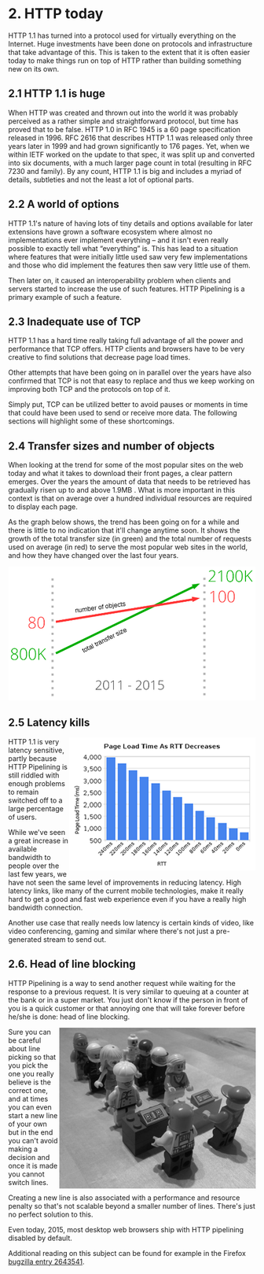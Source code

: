 # 2. HTTP today

HTTP 1.1 has turned into a protocol used for virtually everything on the Internet. Huge investments have been done on protocols and infrastructure that take advantage of this. This is taken to the extent that it is often easier today to make things run on top of HTTP rather than building something new on its own.

## 2.1 HTTP 1.1 is huge

When HTTP was created and thrown out into the world it was probably perceived as a rather simple and straightforward protocol, but time has proved that to be false. HTTP 1.0 in RFC 1945 is a 60 page specification released in 1996. RFC 2616 that describes HTTP 1.1 was released only three years later in 1999 and had grown significantly to 176 pages. Yet, when we within IETF worked on the update to that spec, it was split up and converted into six documents, with a much larger page count in total (resulting in RFC 7230 and family). By any count, HTTP 1.1 is big and includes a myriad of details, subtleties and not the least a lot of optional parts.

## 2.2 A world of options

HTTP 1.1's nature of having lots of tiny details and options available for later extensions have grown a software ecosystem where almost no implementations ever implement everything – and it isn't even really possible to exactly tell what “everything” is. This has lead to a situation where features that were initially little used saw very few implementations and those who did implement the features then saw very little use of them.

Then later on, it caused an interoperability problem when clients and servers started to increase the use of such features. HTTP Pipelining is a primary example of such a feature.

## 2.3 Inadequate use of TCP

HTTP 1.1 has a hard time really taking full advantage of all the power and performance that TCP offers. HTTP clients and browsers have to be very creative to find solutions that decrease page load times.

Other attempts that have been going on in parallel over the years have also confirmed that TCP is not that easy to replace and thus we keep working on improving both TCP and the protocols on top of it.

Simply put, TCP can be utilized better to avoid pauses or moments in time that could have been used to send or receive more data. The following sections will highlight some of these shortcomings.

## 2.4 Transfer sizes and number of objects

When looking at the trend for some of the most popular sites on the web today and what it takes to download their front pages, a clear pattern emerges. Over the years the amount of data that needs to be retrieved has gradually risen up to and above 1.9MB . What is more important in this context is that on average over a hundred individual resources are required to display each page.

As the graph below shows, the trend has been going on for a while and there is little to no indication that it'll change anytime soon. It shows the growth of the total transfer size (in green) and the total number of requests used on average (in red) to serve the most popular web sites in the world, and how they have changed over the last four years.

![transfer size growth](https://raw.githubusercontent.com/bagder/http2-explained/master/images/transfer-size-growth.png)

## 2.5 Latency kills

<img style="float: right;" src="https://raw.githubusercontent.com/bagder/http2-explained/master/images/page-load-time-rtt-decreases.png" />

HTTP 1.1 is very latency sensitive, partly because HTTP Pipelining is still riddled with enough problems to remain switched off to a large percentage of users.

While we've seen a great increase in available bandwidth to people over the last few years, we have not seen the same level of improvements in reducing latency. High latency links, like many of the current mobile technologies, make it really hard to get a good and fast web experience even if you have a really high bandwidth connection.

Another use case that really needs low latency is certain kinds of video, like video conferencing, gaming and similar where there's not just a pre-generated stream to send out.

## 2.6. Head of line blocking</h2>

HTTP Pipelining is a way to send another request while waiting for the response to a previous request. It is very similar to queuing at a counter at the bank or in a super market. You just don't know if the person in front of you is a quick customer or that annoying one that will take forever before he/she is done: head of line blocking.

<img style="float: right;" src="https://raw.githubusercontent.com/bagder/http2-explained/master/images/head-of-line-blocking.jpg" />

Sure you can be careful about line picking so that you pick the one you really believe is the correct one, and at times you can even start a new line of your own but in the end you can't avoid making a decision and once it is made you cannot switch lines.

Creating a new line is also associated with a performance and resource penalty so that's not scalable beyond a smaller number of lines. There's just no perfect solution to this.

Even today, 2015, most desktop web browsers ship with HTTP pipelining disabled by default.

Additional reading on this subject can be found for example in the Firefox [bugzilla entry 2643541](https://bugzilla.mozilla.org/show_bug.cgi?id=264354).
